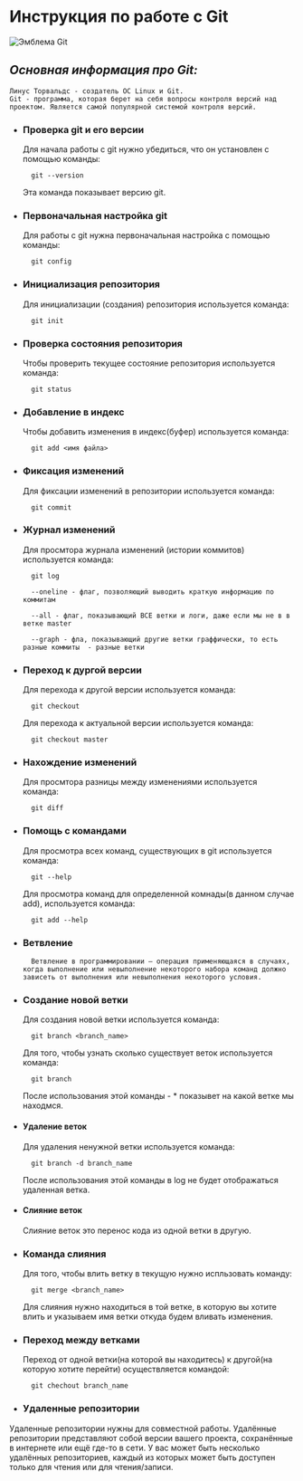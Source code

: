 # **Инструкция по работе с Git**

![Эмблема Git](git.png)

## *Основная информация про Git:*

    Линус Торвальдс - создатель ОС Linux и Git.     
    Git - программа, которая берет на себя вопросы контроля версий над проектом. Является самой популярной системой контроля версий.

* ### **Проверка git и его версии**
    
    Для начала работы с git нужно убедиться, что он установлен с помощью команды:
        
        git --version
    
    Эта команда показывает версию git.

* ### **Первоначальная настройка git**

    Для работы с git нужна первоначальная настройка с помощью команды:

        git config
    
* ### **Инициализация репозитория**

    Для инициализации (создания) репозитория используется команда:

        git init

* ### **Проверка состояния репозитория**

    Чтобы проверить текущее состояние репозитория используется команда:

        git status

* ### **Добавление в индекс**
    
    Чтобы добавить изменения в индекс(буфер) используется команда:

        git add <имя файла>

* ### **Фиксация изменений**

    Для фиксации изменений в репозитории используется команда:

        git commit

* ### **Журнал изменений**
    
    Для просмтора журнала изменений (истории коммитов) используется команда:

        git log

        --oneline - флаг, позволяющий выводить краткую информацию по коммитам

        --all - флаг, показывающий ВСЕ ветки и логи, даже если мы не в в ветке master

        --graph - фла, показывающий другие ветки граффически, то есть разные коммиты  - разные ветки 

* ### **Переход к дургой версии**

    Для перехода к другой версии используется команда:

        git checkout

    Для перехода к актуальной версии используется команда:

        git checkout master

* ### **Нахождение изменений**

    Для просмтора разницы между изменениями используется команда:

        git diff

* ### **Помощь с командами**

    Для просмотра всех команд, существующих в git используется команда:

        git --help

    Для просмотра команд для определенной комнады(в данном случае add), используется команда: 

        git add --help    

* ### **Ветвление**

        Ветвление в программировании — операция применяющаяся в случаях, когда выполнение или невыполнение некоторого набора команд должно зависеть от выполнения или невыполнения некоторого условия.

* ### **Создание новой ветки**

    Для создания новой ветки используется команда:

        git branch <branch_name>

    Для того, чтобы узнать сколько существует веток используется команда:

        git branch

    После использования этой команды - * показывет на какой ветке мы находмся.

* #### **Удаление веток**

    Для удаления ненужной ветки используется команда:

        git branch -d branch_name

    После использования этой команды в log не будет отображаться удаленная ветка. 

* #### **Слияние веток**

    Слияние веток это перенос кода из одной ветки в другую.

* ### **Команда слияния**

    Для того, чтобы влить ветку в текущую нужно испльзовать команду:

        git merge <branch_name>

    Для слияния нужно находиться в той ветке, в которую вы хотите влить и указываем имя ветки откуда будем вливать изменения.

* ### **Переход между ветками**

    Переход от одной ветки(на которой вы находитесь) к другой(на которую хотите перейти) осуществляется командой:

        git chechout branch_name

* ### **Удаленные репозитории** 

Удаленные репозитории нужны для совместной работы.
Удалённые репозитории представляют собой версии вашего проекта, сохранённые в интернете или ещё где-то в сети. У вас может быть несколько удалённых репозиториев, каждый из которых может быть доступен только для чтения или для чтения/записи.

